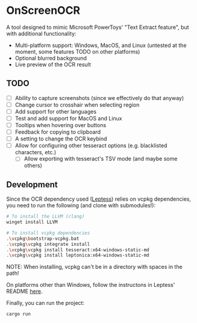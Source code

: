 # OnScreenOCR

A tool designed to mimic Microsoft PowerToys' "Text Extract feature", but with additional functionality:
- Multi-platform support: Windows, MacOS, and Linux (untested at the moment, some features TODO on other platforms)
- Optional blurred background
- Live preview of the OCR result

## TODO
- [ ] Ability to capture screenshots (since we effectively do that anyway)
- [ ] Change cursor to crosshair when selecting region
- [ ] Add support for other languages
- [ ] Test and add support for MacOS and Linux
- [ ] Tooltips when hovering over buttons
- [ ] Feedback for copying to clipboard
- [ ] A setting to change the OCR keybind
- [ ] Allow for configuring other tesseract options (e.g. blacklisted characters, etc.)
  - [ ] Allow exporting with tesseract's TSV mode (and maybe some others)

## Development
Since the OCR dependency used ([Leptess](https://github.com/houqp/leptess)) relies on vcpkg dependencies, you need to run the following (and clone with submodules!):
```bash
# To install the LLVM (clang)
winget install LLVM

# To install vcpkg dependencies
.\vcpkg\bootstrap-vcpkg.bat
.\vcpkg\vcpkg integrate install
.\vcpkg\vcpkg install tesseract:x64-windows-static-md
.\vcpkg\vcpkg install leptonica:x64-windows-static-md
```
NOTE: When installing, vcpkg can't be in a directory with spaces in the path!

On platforms other than Windows, follow the instructons in Leptess' README [here](https://github.com/houqp/leptess?tab=readme-ov-file#build-dependencies).

Finally, you can run the project:
```bash
cargo run
```